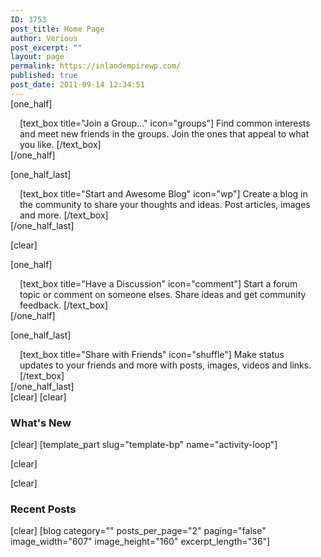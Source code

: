 ```yaml
---
ID: 3753
post_title: Home Page
author: Verious
post_excerpt: ""
layout: page
permalink: https://inlandempirewp.com/
published: true
post_date: 2011-09-14 12:34:51
---
```

<div style="margin-top: -15px;">

[one_half]
<div style="padding: 0 15px;">[text_box title="Join a Group..." icon="groups"]
Find common interests and meet new friends in the groups. Join the ones that appeal to what you like.
[/text_box]</div>
[/one_half]

[one_half_last]
<div style="padding: 0 15px;">[text_box title="Start and Awesome Blog" icon="wp"]
Create a blog in the community to share your thoughts and ideas. Post articles, images and more.
[/text_box]</div>
[/one_half_last]

[clear]

[one_half]
<div style="padding: 0 15px;">[text_box title="Have a Discussion" icon="comment"]
Start a forum topic or comment on someone elses. Share ideas and get community feedback.
[/text_box]</div>
[/one_half]

[one_half_last]
<div style="padding: 0 15px;">[text_box title="Share with Friends" icon="shuffle"]
Make status updates to your friends and more with posts, images, videos and links.
[/text_box]</div>
[/one_half_last]

</div>
[clear]
[clear]
<h3 class="sectionTitle">What's New</h3>
[clear]
[template_part slug="template-bp" name="activity-loop"]

[clear]

[clear]
<h3 class="sectionTitle">Recent Posts</h3>
[clear]
[blog category="" posts_per_page="2" paging="false" image_width="607" image_height="160" excerpt_length="36"]